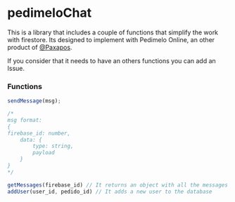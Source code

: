 # pedimeloChat
 
This is a library that includes a couple of functions that simplify the work with firestore. Its designed to implement with Pedimelo Online, an other product of [@Paxapos](https://github.com/paxapos).

If you consider that it needs to have an others functions you can add an Issue.

### Functions

```js
sendMessage(msg);

/*
msg format:
{
firebase_id: number,
    data: {
        type: string,
        payload
    }
}
*/

getMessages(firebase_id) // It returns an object with all the messages sended to an user
addUser(user_id, pedido_id) // It adds a new user to the database
```
